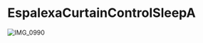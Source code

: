 # EspalexaCurtainControlSleepA

![IMG_0990](https://user-images.githubusercontent.com/68544257/133918209-3fe1d188-32e9-4e2d-a14d-eba2dde08894.jpg)
